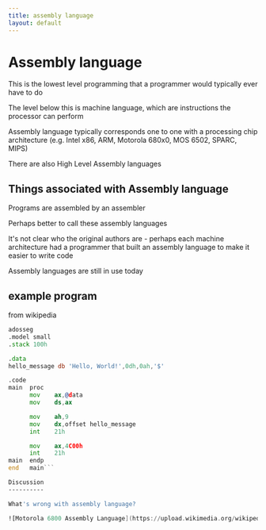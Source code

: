 ```yaml
---
title: assembly language
layout: default
---
```


Assembly language
=================

This is the lowest level programming that a programmer would typically
ever have to do

The level below this is machine language, which are instructions the
processor can perform

Assembly language typically corresponds one to one with a processing
chip architecture (e.g. Intel x86, ARM, Motorola 680x0, MOS 6502,
SPARC, MIPS)

There are also High Level Assembly languages


Things associated with Assembly language
----------------------------------------

Programs are assembled by an assembler

Perhaps better to call these assembly languages

It's not clear who the original authors are - perhaps each machine
architecture had a programmer that built an assembly language to make
it easier to write code

Assembly languages are still in use today

example program
---------------

from wikipedia

```asm
adosseg
.model small
.stack 100h

.data
hello_message db 'Hello, World!',0dh,0ah,'$'

.code
main  proc
      mov    ax,@data
      mov    ds,ax

      mov    ah,9
      mov    dx,offset hello_message
      int    21h

      mov    ax,4C00h
      int    21h
main  endp
end   main```

Discussion
----------

What's wrong with assembly language?

![Motorola 6800 Assembly Language](https://upload.wikimedia.org/wikipedia/commons/f/f3/Motorola_6800_Assembly_Language.png)
